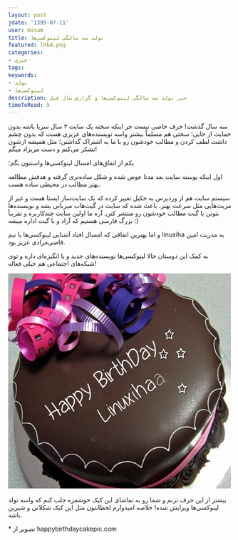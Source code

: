 ```yaml
---
layout: post
jdate: '1395-07-11'
user: misam
title: تولد سه سالگی لینوکسی‌ها
featured: lhbd.png
categories:
- خبری
tags:
keywords:
- تولد
- لینوکسی‌ها
description: خبر تولد سه سالگی لینوکسی‌ها و گزارش سال قبل
timeToRead: 5
---
```


سه سال گذشت! حرف خاصی نیست جز اینکه سخته یک سایت ۳ سال سرپا باشه بدون حمایت از جایی؛ سختی هم مسلماً بیشتر واسه نویسنده‌های عزیزی هست که بدون چشم داشت لطف کردن و مطالب خودشون رو با ما به اشتراک گذاشتن؛ مثل همیشه ازشون تشکر می‌کنم و دست مریزاد میگم!

یکم از اتفاق‌های امسال لینوکسی‌ها واستنون بگم؛

اول اینکه پوسته سایت بعد مدتا عوض شده و شکل ساده‌تری گرفته و هدفش مطالعه بهتر مطالب در محیطی ساده هست.

سیستم سایت هم از وردپرس به جکیل تغییر کرده که یک سایت‌ساز ایستا هست و غیر از مزیت‌هایی مثل سرعت بهتر، باعث شده که سایت در گیت‌هاب میزبانی بشه و نویسنده‌ها بتونن با گیت مطالب خودشون رو منتشر کنن. آره ما اولین سایت چندکاربره و تقریباً بزرگ فارسی هستیم که آزاد و با گیت اداره میشه :)

و اما بهترین اتفاقی که امسال افتاد آشنایی لینوکسی‌ها با تیم linuxiha به مدریت امین قاضی‌مرادی عزیز بود.

به کمک این دوستان حالا لینوکسی‌ها نویسنده‌های جدید و با انگیزه‌ای داره و توی شبکه‌های اجتماعی هم خیلی فعاله!

![Happy Birthday Linuxihaa](/images/lhbd.png)

بیشتر از این حرف نزنم و شما رو به تماشای این کیک خوشمزه جلب کنم که واسه تولد لینوکسی‌ها ویرایش شده! خلاصه امیدوارم لحظاتتون مثل این کیک شکلاتی و شیرین باشه.

\* تصویر از happybirthdaycakepic.com
